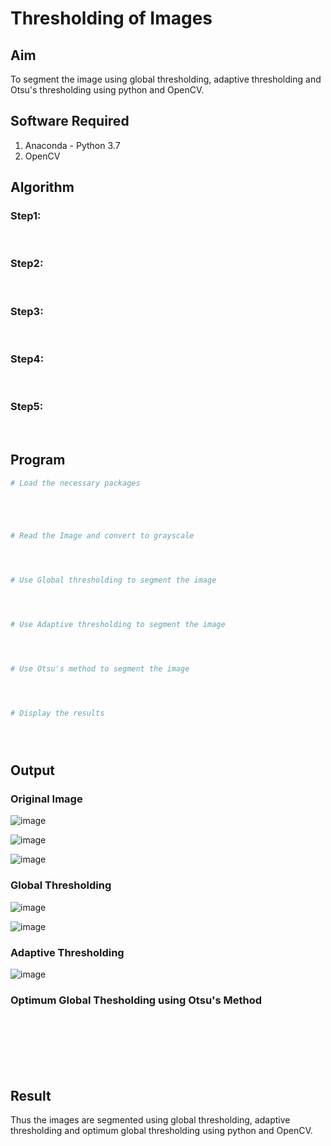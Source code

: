# Thresholding of Images
## Aim
To segment the image using global thresholding, adaptive thresholding and Otsu's thresholding using python and OpenCV.

## Software Required
1. Anaconda - Python 3.7
2. OpenCV

## Algorithm

### Step1:
<br>

### Step2:
<br>

### Step3:
<br>

### Step4:
<br>

### Step5:
<br>

## Program

```python
# Load the necessary packages





# Read the Image and convert to grayscale




# Use Global thresholding to segment the image




# Use Adaptive thresholding to segment the image




# Use Otsu's method to segment the image 




# Display the results





```
## Output

### Original Image
![image](https://github.com/vidyaneela/Thresholding/assets/94169318/f48817c8-7598-43af-9237-a0a7623f8188)

![image](https://github.com/vidyaneela/Thresholding/assets/94169318/1fe47927-8647-4259-bf9e-06eccad98251)

![image](https://github.com/vidyaneela/Thresholding/assets/94169318/7c1d780b-de51-4307-aee7-dbe424f9c89b)


### Global Thresholding

![image](https://github.com/vidyaneela/Thresholding/assets/94169318/04306aa8-df2e-402c-be6a-66f8d4f82a18)

![image](https://github.com/vidyaneela/Thresholding/assets/94169318/c2696ed9-5765-449c-b69b-8d73f52ef1a8)


### Adaptive Thresholding

![image](https://github.com/vidyaneela/Thresholding/assets/94169318/22ad5da3-df1d-430a-ad02-2a725c986020)

### Optimum Global Thesholding using Otsu's Method
<br>
<br>
<br>
<br>
<br>


## Result
Thus the images are segmented using global thresholding, adaptive thresholding and optimum global thresholding using python and OpenCV.

